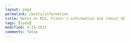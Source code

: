 ```yaml
---
layout: page
permalink: /posts/information
title: Notes on MLE, Fisher's information and robust SE
tags: [code]
modified: 4-15-2021
comments: false
---
```



<script src="//yihui.org/js/math-code.js">
Let `$X_1,...,X_n\sim$` i.i.d. Exp(`$\theta$`) (Exponential distribution with mean `$1/\theta$`).

The likelihood function for a sample of size `$n$` is  

`$$L(\theta)=\prod_{i=1}^n\theta\exp(-\theta x_i)=\theta^n\exp(-\theta\sum_{i=1}^nx_i) $$`

The log-likelihood function is   

`$$\ell_n(\theta)=\log L(\theta) = n\log\theta-\theta\sum_{i=1}^n x_i $$`
</script>

<!-- Just one possible MathJax CDN below. You may use others. -->
<script async
  src="//mathjax.rstudio.com/latest/MathJax.js?config=TeX-MML-AM_CHTML">
</script>

